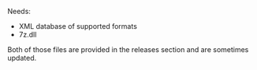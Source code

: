 Needs:
- XML database of supported formats
- 7z.dll

Both of those files are provided in the releases section and are sometimes updated.
